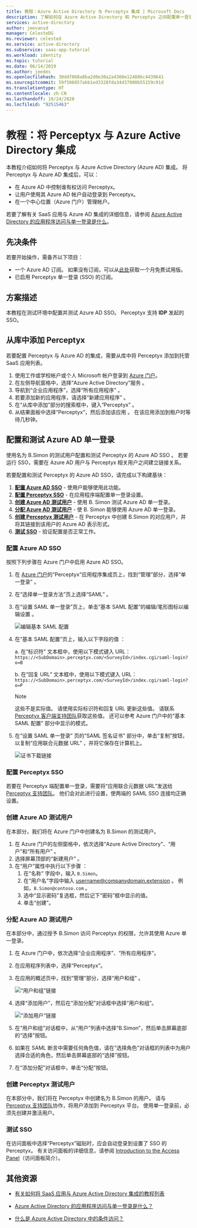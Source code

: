 ```yaml
---
title: 教程：Azure Active Directory 与 Perceptyx 集成 | Microsoft Docs
description: 了解如何在 Azure Active Directory 和 Perceptyx 之间配置单一登录。
services: active-directory
author: jeevansd
manager: CelesteDG
ms.reviewer: celested
ms.service: active-directory
ms.subservice: saas-app-tutorial
ms.workload: identity
ms.topic: tutorial
ms.date: 06/14/2019
ms.author: jeedes
ms.openlocfilehash: 30dd7068a8ba2d0e30a2a4308e124886c4439641
ms.sourcegitcommit: 59f506857abb1ed3328fda34d37800b55159c91d
ms.translationtype: HT
ms.contentlocale: zh-CN
ms.lasthandoff: 10/24/2020
ms.locfileid: "92515463"
---
```

# <a name="tutorial-integrate-perceptyx-with-azure-active-directory"></a>教程：将 Perceptyx 与 Azure Active Directory 集成

本教程介绍如何将 Perceptyx 与 Azure Active Directory (Azure AD) 集成。 将 Perceptyx 与 Azure AD 集成后，可以：

* 在 Azure AD 中控制谁有权访问 Perceptyx。
* 让用户使用其 Azure AD 帐户自动登录到 Perceptyx。
* 在一个中心位置（Azure 门户）管理帐户。

若要了解有关 SaaS 应用与 Azure AD 集成的详细信息，请参阅 [Azure Active Directory 的应用程序访问与单一登录是什么](../manage-apps/what-is-single-sign-on.md)。

## <a name="prerequisites"></a>先决条件

若要开始操作，需备齐以下项目：

* 一个 Azure AD 订阅。 如果没有订阅，可以从[此处](https://azure.microsoft.com/pricing/free-trial/)获取一个月免费试用版。
* 已启用 Perceptyx 单一登录 (SSO) 的订阅。

## <a name="scenario-description"></a>方案描述

本教程在测试环境中配置并测试 Azure AD SSO。 Perceptyx 支持 **IDP** 发起的 SSO。

## <a name="adding-perceptyx-from-the-gallery"></a>从库中添加 Perceptyx

若要配置 Perceptyx 与 Azure AD 的集成，需要从库中将 Perceptyx 添加到托管 SaaS 应用列表。

1. 使用工作或学校帐户或个人 Microsoft 帐户登录到 [Azure 门户](https://portal.azure.com)。
1. 在左侧导航窗格中，选择“Azure Active Directory”服务  。
1. 导航到“企业应用程序”，选择“所有应用程序”   。
1. 若要添加新的应用程序，请选择“新建应用程序”  。
1. 在“从库中添加”部分的搜索框中，键入“Perceptyx”   。
1. 从结果面板中选择“Perceptyx”，然后添加该应用  。 在该应用添加到租户时等待几秒钟。

## <a name="configure-and-test-azure-ad-single-sign-on"></a>配置和测试 Azure AD 单一登录

使用名为 B.Simon 的测试用户配置和测试 Perceptyx 的 Azure AD SSO  。 若要运行 SSO，需要在 Azure AD 用户与 Perceptyx 相关用户之间建立链接关系。

若要配置和测试 Perceptyx 的 Azure AD SSO，请完成以下构建基块：

1. **[配置 Azure AD SSO](#configure-azure-ad-sso)** - 使用户能够使用此功能。
2. **[配置 Perceptyx SSO](#configure-perceptyx-sso)** - 在应用程序端配置单一登录设置。
3. **[创建 Azure AD 测试用户](#create-an-azure-ad-test-user)** - 使用 B. Simon 测试 Azure AD 单一登录。
4. **[分配 Azure AD 测试用户](#assign-the-azure-ad-test-user)** - 使 B. Simon 能够使用 Azure AD 单一登录。
5. **[创建 Perceptyx 测试用户](#create-perceptyx-test-user)** - 在 Perceptyx 中创建 B.Simon 的对应用户，并将其链接到该用户的 Azure AD 表示形式。
6. **[测试 SSO](#test-sso)** - 验证配置是否正常工作。

### <a name="configure-azure-ad-sso"></a>配置 Azure AD SSO

按照下列步骤在 Azure 门户中启用 Azure AD SSO。

1. 在 [Azure 门户](https://portal.azure.com/)的“Perceptyx”应用程序集成页上，找到“管理”部分，选择“单一登录”    。
1. 在“选择单一登录方法”页上选择“SAML”   。
1. 在“设置 SAML 单一登录”页上，单击“基本 SAML 配置”的编辑/笔形图标以编辑设置   。

   ![编辑基本 SAML 配置](common/edit-urls.png)

1. 在“基本 SAML 配置”页上，输入以下字段的值  ：

    a. 在“标识符”  文本框中，使用以下模式键入 URL：`https://<SubDomain>.perceptyx.com/<SurveyId>/index.cgi/saml-login?o=B`

    b. 在“回复 URL”  文本框中，使用以下模式键入 URL：`https://<SubDomain>.perceptyx.com/<SurveyId>/index.cgi/saml-login?o=P`

    > [!NOTE]
    > 这些不是实际值。 请使用实际标识符和回复 URL 更新这些值。 请联系 [Perceptyx 客户端支持团队](mailto:customersupport@perceptyx.com)获取这些值。 还可以参考 Azure 门户中的“基本 SAML 配置”  部分中显示的模式。

1. 在“设置 SAML 单一登录”  页的“SAML 签名证书”  部分中，单击“复制”按钮，以复制“应用联合元数据 URL”  ，并将它保存在计算机上。

    ![证书下载链接](common/copy-metadataurl.png)

### <a name="configure-perceptyx-sso"></a>配置 Perceptyx SSO

若要在 Perceptyx  端配置单一登录，需要将“应用联合元数据 URL”发送给 [Perceptyx 支持团队](mailto:customersupport@perceptyx.com)。  他们会对此进行设置，使两端的 SAML SSO 连接均正确设置。

### <a name="create-an-azure-ad-test-user"></a>创建 Azure AD 测试用户

在本部分，我们将在 Azure 门户中创建名为 B.Simon 的测试用户。

1. 在 Azure 门户的左侧窗格中，依次选择“Azure Active Directory”、“用户”和“所有用户”    。
1. 选择屏幕顶部的“新建用户”  。
1. 在“用户”属性中执行以下步骤  ：
   1. 在“名称”  字段中，输入 `B.Simon`。  
   1. 在“用户名”字段中输入 username@companydomain.extension  。 例如，`B.Simon@contoso.com` 。
   1. 选中“显示密码”复选框，然后记下“密码”框中显示的值。  
   1. 单击“创建”。 

### <a name="assign-the-azure-ad-test-user"></a>分配 Azure AD 测试用户

在本部分中，通过授予 B.Simon 访问 Perceptyx 的权限，允许其使用 Azure 单一登录。

1. 在 Azure 门户中，依次选择“企业应用程序”、“所有应用程序”。  
1. 在应用程序列表中，选择“Perceptyx”。 
1. 在应用的概述页中，找到“管理”部分，选择“用户和组”   。

   ![“用户和组”链接](common/users-groups-blade.png)

1. 选择“添加用户”，然后在“添加分配”对话框中选择“用户和组”。   

    ![“添加用户”链接](common/add-assign-user.png)

1. 在“用户和组”对话框中，从“用户”列表中选择“B.Simon”，然后单击屏幕底部的“选择”按钮。   
1. 如果在 SAML 断言中需要任何角色值，请在“选择角色”对话框的列表中为用户选择合适的角色，然后单击屏幕底部的“选择”按钮。  
1. 在“添加分配”对话框中，单击“分配”按钮。  

### <a name="create-perceptyx-test-user"></a>创建 Perceptyx 测试用户

在本部分中，我们将在 Perceptyx 中创建名为 B.Simon 的用户。 请与 [Perceptyx 支持团队](mailto:customersupport@perceptyx.com)协作，将用户添加到 Perceptyx 平台。 使用单一登录前，必须先创建并激活用户。

### <a name="test-sso"></a>测试 SSO

在访问面板中选择“Perceptyx”磁贴时，应会自动登录到设置了 SSO 的 Perceptyx。 有关访问面板的详细信息，请参阅 [Introduction to the Access Panel](../user-help/my-apps-portal-end-user-access.md)（访问面板简介）。

## <a name="additional-resources"></a>其他资源

- [有关如何将 SaaS 应用与 Azure Active Directory 集成的教程列表](./tutorial-list.md)

- [Azure Active Directory 的应用程序访问与单一登录是什么？](../manage-apps/what-is-single-sign-on.md)

- [什么是 Azure Active Directory 中的条件访问？](../conditional-access/overview.md)